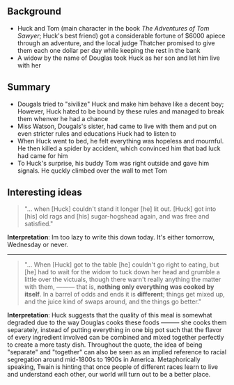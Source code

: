 ## Background
- Huck and Tom (main character in the book *The Adventures of Tom Sawyer*; Huck's best friend) got a considerable fortune of $6000 apiece through an adventure, and the local judge Thatcher promised to give them each one dollar per day while keeping the rest in the bank
- A widow by the name of Douglas took Huck as her son and let him live with her

## Summary
- Dougals tried to "sivilize" Huck and make him behave like a decent boy; However, Huck hated to be bound by these rules and managed to break them whenver he had a chance
- Miss Watson, Dougals's sister, had came to live with them and put on even stricter rules and educations Huck had to listen to
- When Huck went to bed, he felt everything was hopeless and mournful. He then killed a spider by accident, which convinced him that bad luck had came for him
- To Huck's surprise, his buddy Tom was right outside and gave him signals. He quckly climbed over the wall to met Tom

## Interesting ideas
> "... when [Huck] couldn't stand it longer [he] lit out. [Huck] got into
[his] old rags and [his] sugar-hogshead again, and was free and satisfied."

**Interpretation**: Im too lazy to write this down today. It's either tomorrow, Wednesday or never.

---
> "... When [Huck] got to the table [he] couldn't go right to eating,
but [he] had to wait for the widow to tuck down her head and grumble
a little over the victuals, though there warn't really anything the
matter with them, ——— that is, **nothing only everything was cooked by
itself**. In a barrel of odds and ends it is **different**; things get
mixed up, and the juice kind of swaps around, and the things go better."

**Interpretation**: Huck suggests that the quality of this meal is somewhat degraded due to the way Douglas cooks these foods ——— she cooks them separately, instead of putting everything in one big pot such that the flavor of every ingredient involved can be combined and mixed together perfectly to create a more tasty dish. Throughout the quote, the idea of being "separate" and "together" can also be seen as an implied reference to racial segregation around mid-1800s to 1900s in America. Metaphorically speaking, Twain is hinting that once people of different races learn to live and understand each other, our world will turn out to be a better place.
